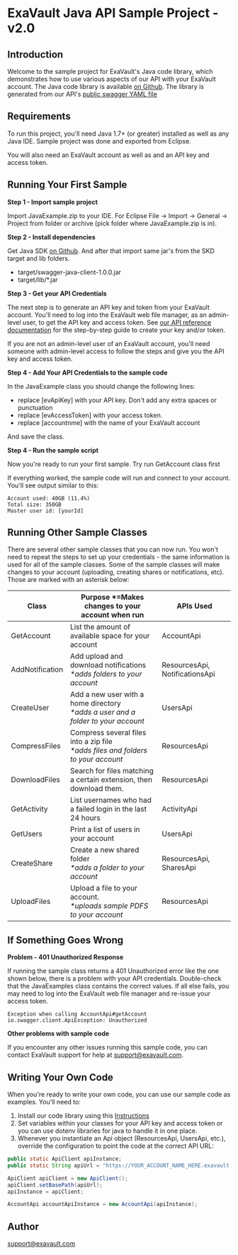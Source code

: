 # ExaVault Java API Sample Project - v2.0

## Introduction
Welcome to the sample project for ExaVault's Java code library, which demonstrates how to use various aspects of our API with your ExaVault account. The Java code library is available [on Github](https://github.com/ExaVault/evapi-java). The library is generated from our API's [public swagger YAML file](https://www.exavault.com/api/docs/evapi_2.0_public.yaml)

## Requirements

To run this project, you'll need Java 1.7+ (or greater) installed as well as any Java IDE. Sample project was done and exported from Eclipse.

You will also need an ExaVault account as well as and an API key and access token.

## Running Your First Sample

**Step 1 - Import sample project** 

Import JavaExample.zip to your IDE. For Eclipse File -> Import -> General -> Project from folder or archive (pick folder where JavaExample.zip is in).

**Step 2 - Install dependencies** 

Get Java SDK [on Github](https://github.com/ExaVault/evapi-java). And after that import same jar's from the SKD target and lib folders.

- target/swagger-java-client-1.0.0.jar
- target/lib/*.jar

**Step 3 - Get your API Credentials** 

The next step is to generate an API key and token from your ExaVault account. You'll need to log into the ExaVault web file manager, as an admin-level user, to get the API key and access token. See [our API reference documentation](https://www.exavault.com/developer/api-docs/v2/#section/Obtaining-Your-API-Key-and-Access-Token) for the step-by-step guide to create your key and/or token.  

If you are not an admin-level user of an ExaVault account, you'll need someone with admin-level access to follow the steps and give you the API key and access token.

**Step 4 - Add Your API Credentials to the sample code**

In the JavaExample class you should change the following lines:

- replace [evApiKey] with your API key. Don't add any extra spaces or punctuation
- replace [evAccessToken] with your access token.
- replace [accountnme] with the name of your ExaVault account

And save the class.

**Step 4 - Run the sample script**

Now you're ready to run your first sample. Try run GetAccount class first

If everything worked, the sample code will run and connect to your account. You'll see output similar to this:

```shell
Account used: 40GB (11.4%)
Total size: 350GB
Master user id: [yourId]
```

## Running Other Sample Classes

There are several other sample classes that you can now run. You won't need to repeat the steps to set up your credentials  - the same information is used for all of the sample classes.
Some of the sample classes will make changes to your account (uploading, creating shares or notifications, etc). Those are marked with an asterisk below:

Class                         | Purpose    \*=Makes changes to your account when run                                   | APIs Used                      |
------------------------------|----------------------------------------------------------------------------------------|--------------------------------|
GetAccount                    | List the amount of available space for your account                                    | AccountApi                     |
AddNotification               | Add upload and download notifications<br/>_\*adds folders to your account_             | ResourcesApi, NotificationsApi |
CreateUser                    | Add a new user with a home directory <br/>_\*adds a user and a folder to your account_ | UsersApi                       |
CompressFiles                 | Compress several files into a zip file <br/>_\*adds files and folders to your account_ | ResourcesApi                   |
DownloadFiles                 | Search for files matching a certain extension, then download them.                     | ResourcesApi                   |
GetActivity                   | List usernames who had a failed login in the last 24 hours                             | ActivityApi                    |
GetUsers                      | Print a list of users in your account                                             | UsersApi                       |
CreateShare                   | Create a new shared folder <br />_\*adds a folder to your account_      | ResourcesApi, SharesApi        |
UploadFiles                   | Upload a file to your account.<br />_\*uploads sample PDFS to your account_            | ResourcesApi                   |


## If Something Goes Wrong

**Problem - 401 Unauthorized Response**

If running the sample class returns a 401 Unauthorized error like the one shown below, there is a problem with your API credentials. Double-check that the JavaExamples class contains the correct values. If all else fails, you may need to log into the ExaVault web file manager and re-issue your access token.

```shell
Exception when calling AccountApi#getAccount
io.swagger.client.ApiException: Unauthorized
```

**Other problems with sample code**

If you encounter any other issues running this sample code, you can contact ExaVault support for help at support@exavault.com.

## Writing Your Own Code 

When you're ready to write your own code, you can use our sample code as examples. You'll need to:

1. Install our code library using this [Instructions](https://github.com/ExaVault/evapi-java)
1. Set variables within your classes for your API key and access token or you can use dotenv libraries for java to handle it in one place.
1. Whenever you instantiate an Api object (ResourcesApi, UsersApi, etc.), override the configuration to point the code at the correct API URL:
```java
public static ApiClient apiInstance; 
public static String apiUrl = "https://YOUR_ACCOUNT_NAME_HERE.exavault.com/api/v2/";

ApiClient apiClient = new ApiClient();
apiClient.setBasePath(apiUrl);
apiInstance = apiClient;  

AccountApi accountApiInstance = new AccountApi(apiInstance);
```

## Author

support@exavault.com
